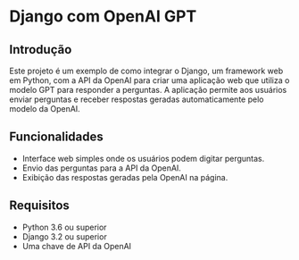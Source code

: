 # Django com OpenAI GPT

## Introdução

Este projeto é um exemplo de como integrar o Django, um framework web em Python, com a API da OpenAI para criar uma aplicação web que utiliza o modelo GPT para responder a perguntas. A aplicação permite aos usuários enviar perguntas e receber respostas geradas automaticamente pelo modelo da OpenAI.

## Funcionalidades

- Interface web simples onde os usuários podem digitar perguntas.
- Envio das perguntas para a API da OpenAI.
- Exibição das respostas geradas pela OpenAI na página.

## Requisitos

- Python 3.6 ou superior
- Django 3.2 ou superior
- Uma chave de API da OpenAI